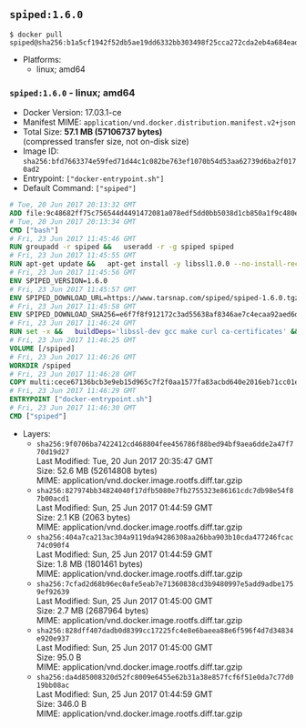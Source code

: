 ## `spiped:1.6.0`

```console
$ docker pull spiped@sha256:b1a5cf1942f52db5ae19dd6332bb303498f25cca272cda2eb4a684ead1f349f6
```

-	Platforms:
	-	linux; amd64

### `spiped:1.6.0` - linux; amd64

-	Docker Version: 17.03.1-ce
-	Manifest MIME: `application/vnd.docker.distribution.manifest.v2+json`
-	Total Size: **57.1 MB (57106737 bytes)**  
	(compressed transfer size, not on-disk size)
-	Image ID: `sha256:bfd7663374e59fed71d44c1c082be763ef1070b54d53aa62739d6ba2f0170ad2`
-	Entrypoint: `["docker-entrypoint.sh"]`
-	Default Command: `["spiped"]`

```dockerfile
# Tue, 20 Jun 2017 20:13:32 GMT
ADD file:9c48682ff75c756544d4491472081a078edf5dd0bb5038d1cb850a1f9c480e3e in / 
# Tue, 20 Jun 2017 20:13:34 GMT
CMD ["bash"]
# Fri, 23 Jun 2017 11:45:46 GMT
RUN groupadd -r spiped &&	useradd -r -g spiped spiped
# Fri, 23 Jun 2017 11:45:55 GMT
RUN apt-get update &&	apt-get install -y libssl1.0.0 --no-install-recommends &&	rm -rf /var/lib/apt/lists/*
# Fri, 23 Jun 2017 11:45:56 GMT
ENV SPIPED_VERSION=1.6.0
# Fri, 23 Jun 2017 11:45:57 GMT
ENV SPIPED_DOWNLOAD_URL=https://www.tarsnap.com/spiped/spiped-1.6.0.tgz
# Fri, 23 Jun 2017 11:45:58 GMT
ENV SPIPED_DOWNLOAD_SHA256=e6f7f8f912172c3ad55638af8346ae7c4ecaa92aed6d3fb60f2bda4359cba1e4
# Fri, 23 Jun 2017 11:46:24 GMT
RUN set -x &&	buildDeps='libssl-dev gcc make curl ca-certificates' &&	apt-get update && apt-get install -y $buildDeps --no-install-recommends &&	rm -rf /var/lib/apt/lists/* &&	curl -fsSL "$SPIPED_DOWNLOAD_URL" -o spiped.tar.gz &&	echo "$SPIPED_DOWNLOAD_SHA256 spiped.tar.gz" |sha256sum -c - &&	mkdir -p /usr/local/src/spiped &&	tar xzf "spiped.tar.gz" -C /usr/local/src/spiped --strip-components=1 &&	rm "spiped.tar.gz" &&	make -C /usr/local/src/spiped &&	make -C /usr/local/src/spiped install &&	rm -rf /usr/local/src/spiped &&	apt-get purge -y --auto-remove $buildDeps
# Fri, 23 Jun 2017 11:46:25 GMT
VOLUME [/spiped]
# Fri, 23 Jun 2017 11:46:26 GMT
WORKDIR /spiped
# Fri, 23 Jun 2017 11:46:28 GMT
COPY multi:cece67136bcb3e9eb15d965c7f2f0aa1577fa83acbd640e2016eb71cc01e0cfa in /usr/local/bin/ 
# Fri, 23 Jun 2017 11:46:29 GMT
ENTRYPOINT ["docker-entrypoint.sh"]
# Fri, 23 Jun 2017 11:46:30 GMT
CMD ["spiped"]
```

-	Layers:
	-	`sha256:9f0706ba7422412cd468804fee456786f88bed94bf9aea6dde2a47f770d19d27`  
		Last Modified: Tue, 20 Jun 2017 20:35:47 GMT  
		Size: 52.6 MB (52614808 bytes)  
		MIME: application/vnd.docker.image.rootfs.diff.tar.gzip
	-	`sha256:827974bb34824040f17dfb5080e7fb2755323e86161cdc7db98e54f87b00acd1`  
		Last Modified: Sun, 25 Jun 2017 01:44:59 GMT  
		Size: 2.1 KB (2063 bytes)  
		MIME: application/vnd.docker.image.rootfs.diff.tar.gzip
	-	`sha256:404a7ca213ac304a9119da94286308aa26bba903b10cda477246fcac74c090f4`  
		Last Modified: Sun, 25 Jun 2017 01:44:59 GMT  
		Size: 1.8 MB (1801461 bytes)  
		MIME: application/vnd.docker.image.rootfs.diff.tar.gzip
	-	`sha256:7cfad2d68b96ec0afe5eab7e71360838cd3b9480997e5add9adbe1759ef92639`  
		Last Modified: Sun, 25 Jun 2017 01:45:00 GMT  
		Size: 2.7 MB (2687964 bytes)  
		MIME: application/vnd.docker.image.rootfs.diff.tar.gzip
	-	`sha256:828dff407dadb0d8399cc17225fc4e8e6baeea88e6f596f4d7d34834e920e937`  
		Last Modified: Sun, 25 Jun 2017 01:45:00 GMT  
		Size: 95.0 B  
		MIME: application/vnd.docker.image.rootfs.diff.tar.gzip
	-	`sha256:da4d85008320d52fc8009e6455e62b31a38e857fcf6f51e0da7c77d019bb08ac`  
		Last Modified: Sun, 25 Jun 2017 01:44:59 GMT  
		Size: 346.0 B  
		MIME: application/vnd.docker.image.rootfs.diff.tar.gzip
